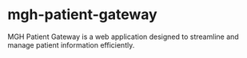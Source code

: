 # mgh-patient-gateway
MGH Patient Gateway is a web application designed to streamline and manage patient information efficiently.
